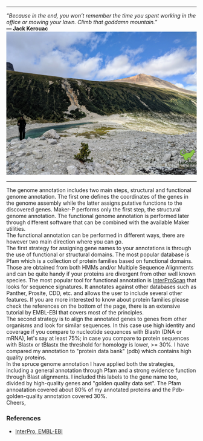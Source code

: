 *******

*“Because in the end, you won’t remember the time you spent working in the office or mowing your lawn. Climb that goddamn mountain.”*       
**― Jack Kerouac**
![Kristina](img/PassAthenley02.jpg)

***************

The genome annotation includes two main steps, structural and functional genome annotation. The first one defines the coordinates of the genes in the genome assembly while the latter assigns putative functions to the discovered genes. Maker-P performs only the first step, the structural genome annotation. The functional genome annotation is performed later through different software that can be combined with the available Maker utilities.          
The functional annotation can be performed in different ways, there are however two main direction where you can go.                   
The first strategy for assigning gene names to your annotations is through the use of functional or structural domains. The most popular database is Pfam which is a collection of protein families based on functional domains. Those are obtained from both HMMs and/or Multiple Sequence Alignments and can be quite handy if your proteins are divergent from other well known species. The most popular tool for functional annotation is [InterProScan](http://www.ebi.ac.uk/interpro/interproscan.html) that looks for sequence signatures. It annotates against other databases such as Panther, Prosite, CDD, etc. and allows the user to include several other features. If you are more interested to know about protein families please check the references on the bottom of the page, there is an extensive tutorial by EMBL-EBI that covers most of the principles.     
The second strategy is to align the annotated genes to genes from other organisms and look for similar sequences. In this case use high identity and coverage if you compare to nucleotide sequences with Blastn (DNA or mRNA), let's say at least 75%; in case you compare to protein sequences with Blastx or tBlastx the threshold for homology is lower, >= 30%. I have compared my annotation to "protein data bank" (pdb) which contains high quality proteins.                 
In the spruce genome annotation I have applied both the strategies, including a general annotation through Pfam and a strong evidence function through Blast alignments. I included this labels to the gene name too, divided by high-quality genes and "golden quality data set". The Pfam annoatation covered about 80% of my annotated proteins and the Pdb-golden-quality annotation covered 30%.       
Cheers,

### References
* [InterPro, EMBL-EBI](https://www.ebi.ac.uk/training/online/course/interpro-functional-and-structural-analysis-protein)
